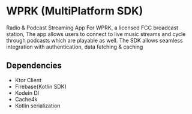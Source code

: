 # WPRK (MultiPlatform SDK)
Radio &amp; Podcast Streaming App For WPRK, a licensed FCC broadcast station,
The app allows users to connect to live music streams and cycle through
podcasts which are playable as well. The SDK allows seamless integration with
authentication, data fetching & caching

## Dependencies
- Ktor Client
- Firebase(Kotlin SDK)
- Kodein DI
- Cache4k
- Kotlin serialization 





